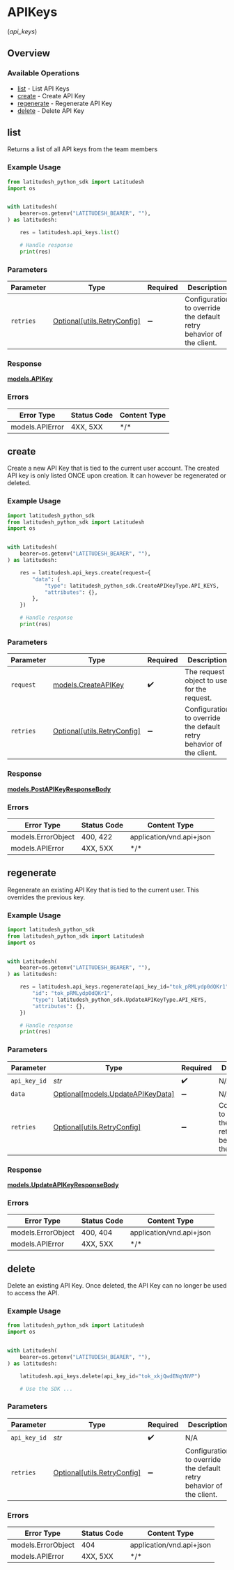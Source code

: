 # APIKeys
(*api_keys*)

## Overview

### Available Operations

* [list](#list) - List API Keys
* [create](#create) - Create API Key
* [regenerate](#regenerate) - Regenerate API Key
* [delete](#delete) - Delete API Key

## list

Returns a list of all API keys from the team members


### Example Usage

```python
from latitudesh_python_sdk import Latitudesh
import os


with Latitudesh(
    bearer=os.getenv("LATITUDESH_BEARER", ""),
) as latitudesh:

    res = latitudesh.api_keys.list()

    # Handle response
    print(res)

```

### Parameters

| Parameter                                                           | Type                                                                | Required                                                            | Description                                                         |
| ------------------------------------------------------------------- | ------------------------------------------------------------------- | ------------------------------------------------------------------- | ------------------------------------------------------------------- |
| `retries`                                                           | [Optional[utils.RetryConfig]](../../models/utils/retryconfig.md)    | :heavy_minus_sign:                                                  | Configuration to override the default retry behavior of the client. |

### Response

**[models.APIKey](../../models/apikey.md)**

### Errors

| Error Type      | Status Code     | Content Type    |
| --------------- | --------------- | --------------- |
| models.APIError | 4XX, 5XX        | \*/\*           |

## create

Create a new API Key that is tied to the current user account. The created API key is only listed ONCE upon creation. It can however be regenerated or deleted.


### Example Usage

```python
import latitudesh_python_sdk
from latitudesh_python_sdk import Latitudesh
import os


with Latitudesh(
    bearer=os.getenv("LATITUDESH_BEARER", ""),
) as latitudesh:

    res = latitudesh.api_keys.create(request={
        "data": {
            "type": latitudesh_python_sdk.CreateAPIKeyType.API_KEYS,
            "attributes": {},
        },
    })

    # Handle response
    print(res)

```

### Parameters

| Parameter                                                           | Type                                                                | Required                                                            | Description                                                         |
| ------------------------------------------------------------------- | ------------------------------------------------------------------- | ------------------------------------------------------------------- | ------------------------------------------------------------------- |
| `request`                                                           | [models.CreateAPIKey](../../models/createapikey.md)                 | :heavy_check_mark:                                                  | The request object to use for the request.                          |
| `retries`                                                           | [Optional[utils.RetryConfig]](../../models/utils/retryconfig.md)    | :heavy_minus_sign:                                                  | Configuration to override the default retry behavior of the client. |

### Response

**[models.PostAPIKeyResponseBody](../../models/postapikeyresponsebody.md)**

### Errors

| Error Type               | Status Code              | Content Type             |
| ------------------------ | ------------------------ | ------------------------ |
| models.ErrorObject       | 400, 422                 | application/vnd.api+json |
| models.APIError          | 4XX, 5XX                 | \*/\*                    |

## regenerate

Regenerate an existing API Key that is tied to the current user. This overrides the previous key.


### Example Usage

```python
import latitudesh_python_sdk
from latitudesh_python_sdk import Latitudesh
import os


with Latitudesh(
    bearer=os.getenv("LATITUDESH_BEARER", ""),
) as latitudesh:

    res = latitudesh.api_keys.regenerate(api_key_id="tok_pRMLydp0dQKr1", data={
        "id": "tok_pRMLydp0dQKr1",
        "type": latitudesh_python_sdk.UpdateAPIKeyType.API_KEYS,
        "attributes": {},
    })

    # Handle response
    print(res)

```

### Parameters

| Parameter                                                             | Type                                                                  | Required                                                              | Description                                                           |
| --------------------------------------------------------------------- | --------------------------------------------------------------------- | --------------------------------------------------------------------- | --------------------------------------------------------------------- |
| `api_key_id`                                                          | *str*                                                                 | :heavy_check_mark:                                                    | N/A                                                                   |
| `data`                                                                | [Optional[models.UpdateAPIKeyData]](../../models/updateapikeydata.md) | :heavy_minus_sign:                                                    | N/A                                                                   |
| `retries`                                                             | [Optional[utils.RetryConfig]](../../models/utils/retryconfig.md)      | :heavy_minus_sign:                                                    | Configuration to override the default retry behavior of the client.   |

### Response

**[models.UpdateAPIKeyResponseBody](../../models/updateapikeyresponsebody.md)**

### Errors

| Error Type               | Status Code              | Content Type             |
| ------------------------ | ------------------------ | ------------------------ |
| models.ErrorObject       | 400, 404                 | application/vnd.api+json |
| models.APIError          | 4XX, 5XX                 | \*/\*                    |

## delete

Delete an existing API Key. Once deleted, the API Key can no longer be used to access the API.


### Example Usage

```python
from latitudesh_python_sdk import Latitudesh
import os


with Latitudesh(
    bearer=os.getenv("LATITUDESH_BEARER", ""),
) as latitudesh:

    latitudesh.api_keys.delete(api_key_id="tok_xkjQwdENqYNVP")

    # Use the SDK ...

```

### Parameters

| Parameter                                                           | Type                                                                | Required                                                            | Description                                                         |
| ------------------------------------------------------------------- | ------------------------------------------------------------------- | ------------------------------------------------------------------- | ------------------------------------------------------------------- |
| `api_key_id`                                                        | *str*                                                               | :heavy_check_mark:                                                  | N/A                                                                 |
| `retries`                                                           | [Optional[utils.RetryConfig]](../../models/utils/retryconfig.md)    | :heavy_minus_sign:                                                  | Configuration to override the default retry behavior of the client. |

### Errors

| Error Type               | Status Code              | Content Type             |
| ------------------------ | ------------------------ | ------------------------ |
| models.ErrorObject       | 404                      | application/vnd.api+json |
| models.APIError          | 4XX, 5XX                 | \*/\*                    |